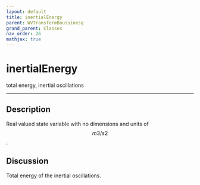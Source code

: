 ```yaml
---
layout: default
title: inertialEnergy
parent: WVTransformBoussinesq
grand_parent: Classes
nav_order: 26
mathjax: true
---
```


#  inertialEnergy

total energy, inertial oscillations


---

## Description
Real valued state variable with no dimensions and units of $$m3/s2$$.

## Discussion

Total energy of the inertial oscillations.

